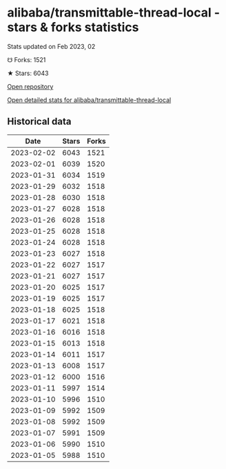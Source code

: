 # alibaba/transmittable-thread-local - stars & forks statistics

Stats updated on Feb 2023, 02

☋ Forks: 1521

★ Stars: 6043

[Open repository](https://github.com/alibaba/transmittable-thread-local)

[Open detailed stats for alibaba/transmittable-thread-local](https://reviewgithub.com/rep/alibaba/transmittable-thread-local)

## Historical data
| Date | Stars | Forks |
|------|-------|-------|
| 2023-02-02 | 6043 | 1521 | 
| 2023-02-01 | 6039 | 1520 | 
| 2023-01-31 | 6034 | 1519 | 
| 2023-01-29 | 6032 | 1518 | 
| 2023-01-28 | 6030 | 1518 | 
| 2023-01-27 | 6028 | 1518 | 
| 2023-01-26 | 6028 | 1518 | 
| 2023-01-25 | 6028 | 1518 | 
| 2023-01-24 | 6028 | 1518 | 
| 2023-01-23 | 6027 | 1518 | 
| 2023-01-22 | 6027 | 1517 | 
| 2023-01-21 | 6027 | 1517 | 
| 2023-01-20 | 6025 | 1517 | 
| 2023-01-19 | 6025 | 1517 | 
| 2023-01-18 | 6025 | 1518 | 
| 2023-01-17 | 6021 | 1518 | 
| 2023-01-16 | 6016 | 1518 | 
| 2023-01-15 | 6013 | 1518 | 
| 2023-01-14 | 6011 | 1517 | 
| 2023-01-13 | 6008 | 1517 | 
| 2023-01-12 | 6000 | 1516 | 
| 2023-01-11 | 5997 | 1514 | 
| 2023-01-10 | 5996 | 1510 | 
| 2023-01-09 | 5992 | 1509 | 
| 2023-01-08 | 5992 | 1509 | 
| 2023-01-07 | 5991 | 1509 | 
| 2023-01-06 | 5990 | 1510 | 
| 2023-01-05 | 5988 | 1510 | 

